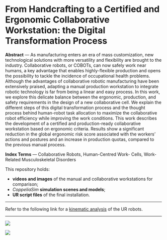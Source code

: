 # From Handcrafting to a Certified and Ergonomic Collaborative Workstation: the Digital Transformation Process

**Abstract** — As manufacturing enters an era of mass customization,
new technological solutions with more versatility
and flexibility are brought to the industry. Collaborative robots,
or COBOTs, can now safely work near humans, a key advantage
that enables highly-flexible production and opens the possibility
to tackle the incidence of occupational health problems. Although
the advantages of collaborative robotic manufacturing
have been extensively praised, adapting a manual production
workstation to integrate robotic technology is far from being
a linear and easy process. In this work, we explore this
delicate balance between the ergonomic, production, and safety
requirements in the design of a new collaborative cell. We
explain the different steps of this digital transformation process
and the thought process behind human-robot task allocation
to maximize the collaborative robot efficiency while improving
the work conditions. This work describes the development of a
certified and production-ready collaborative workstation based
on ergonomic criteria. Results show a significant reduction in
the global ergonomic risk score associated with the workers’
actions and postures and an increase in production quotas,
compared to the previous manual process.

**Index Terms** — Collaborative Robots, Human-Centred Work-
Cells, Work-Related Musculoskeletal Disorders

This repository holds:
 - **videos and images** of the manual and collaborative workstations for comparison;
 - *CoppeliaSim* **simulation scenes and models**;
 - **UR script files** of the final installation.

---

Refer to the following link for a [kinematic analysis](https://github.com/Jgocunha/universal-robots-kinematics) of the UR robots.

---

![](/Multimedia/Pictures/CollaborativeOverview.jpg)

![](/Multimedia/Pictures/UR10e-series.jpg)
